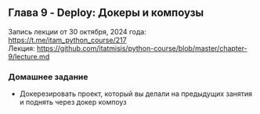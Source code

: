 ## Глава 9 - Deploy: Докеры и компоузы

Запись лекции от 30 октября, 2024 года: https://t.me/itam_python_course/217 <br>
Лекция: https://github.com/itatmisis/python-course/blob/master/chapter-9/lecture.md

### Домашнее задание
- Докерезировать проект, который вы делали на предыдущих занятия и поднять через докер компоуз
